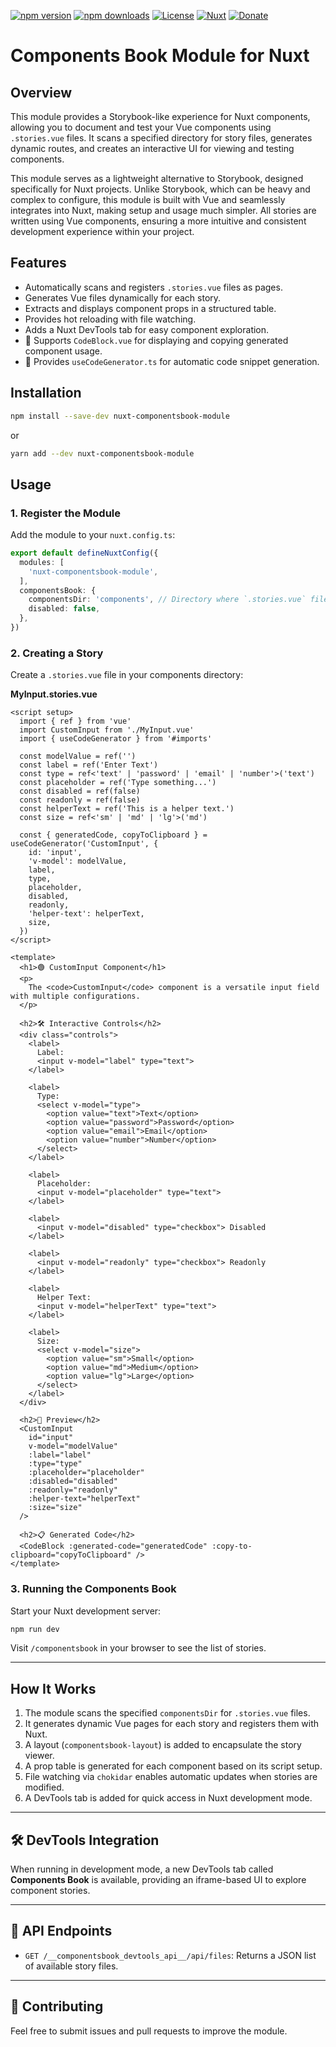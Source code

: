 [![npm version](https://img.shields.io/npm/v/nnuxt-componentsbook-module/latest?style=for-the-badge)](https://www.npmjs.com/package/nuxt-componentsbook-module)
[![npm downloads](https://img.shields.io/npm/dw/nuxt-componentsbook-module?style=for-the-badge)](https://www.npmjs.com/package/nuxt-componentsbook-module)
[![License](https://img.shields.io/npm/l/nuxt-componentsbook-module?style=for-the-badge)](https://www.npmjs.com/package/nuxt-componentsbook-module)
[![Nuxt](https://img.shields.io/badge/Nuxt-020420?logo=nuxt.js&style=for-the-badge)](https://nuxt.com)
[![Donate](https://img.shields.io/badge/Donate-ff4081?style=for-the-badge)](https://www.donationalerts.com/r/s00d88)

# Components Book Module for Nuxt

## Overview
This module provides a Storybook-like experience for Nuxt components, allowing you to document and test your Vue components using `.stories.vue` files. It scans a specified directory for story files, generates dynamic routes, and creates an interactive UI for viewing and testing components.

This module serves as a lightweight alternative to Storybook, designed specifically for Nuxt projects. Unlike Storybook, which can be heavy and complex to configure, this module is built with Vue and seamlessly integrates into Nuxt, making setup and usage much simpler. All stories are written using Vue components, ensuring a more intuitive and consistent development experience within your project.

## Features
- Automatically scans and registers `.stories.vue` files as pages.
- Generates Vue files dynamically for each story.
- Extracts and displays component props in a structured table.
- Provides hot reloading with file watching.
- Adds a Nuxt DevTools tab for easy component exploration.
- 📌 Supports `CodeBlock.vue` for displaying and copying generated component usage.
- 🚀 Provides `useCodeGenerator.ts` for automatic code snippet generation.

## Installation
```bash
npm install --save-dev nuxt-componentsbook-module
```

or

```bash
yarn add --dev nuxt-componentsbook-module
```

## Usage

### 1. Register the Module
Add the module to your `nuxt.config.ts`:

```ts
export default defineNuxtConfig({
  modules: [
    'nuxt-componentsbook-module',
  ],
  componentsBook: {
    componentsDir: 'components', // Directory where `.stories.vue` files are located
    disabled: false,
  },
})
```

### 2. Creating a Story
Create a `.stories.vue` file in your components directory:

**MyInput.stories.vue**
```vue
<script setup>
  import { ref } from 'vue'
  import CustomInput from './MyInput.vue'
  import { useCodeGenerator } from '#imports'

  const modelValue = ref('')
  const label = ref('Enter Text')
  const type = ref<'text' | 'password' | 'email' | 'number'>('text')
  const placeholder = ref('Type something...')
  const disabled = ref(false)
  const readonly = ref(false)
  const helperText = ref('This is a helper text.')
  const size = ref<'sm' | 'md' | 'lg'>('md')

  const { generatedCode, copyToClipboard } = useCodeGenerator('CustomInput', {
    id: 'input',
    'v-model': modelValue,
    label,
    type,
    placeholder,
    disabled,
    readonly,
    'helper-text': helperText,
    size,
  })
</script>

<template>
  <h1>🟢 CustomInput Component</h1>
  <p>
    The <code>CustomInput</code> component is a versatile input field with multiple configurations.
  </p>

  <h2>🛠 Interactive Controls</h2>
  <div class="controls">
    <label>
      Label:
      <input v-model="label" type="text">
    </label>

    <label>
      Type:
      <select v-model="type">
        <option value="text">Text</option>
        <option value="password">Password</option>
        <option value="email">Email</option>
        <option value="number">Number</option>
      </select>
    </label>

    <label>
      Placeholder:
      <input v-model="placeholder" type="text">
    </label>

    <label>
      <input v-model="disabled" type="checkbox"> Disabled
    </label>

    <label>
      <input v-model="readonly" type="checkbox"> Readonly
    </label>

    <label>
      Helper Text:
      <input v-model="helperText" type="text">
    </label>

    <label>
      Size:
      <select v-model="size">
        <option value="sm">Small</option>
        <option value="md">Medium</option>
        <option value="lg">Large</option>
      </select>
    </label>
  </div>

  <h2>🔹 Preview</h2>
  <CustomInput
    id="input"
    v-model="modelValue"
    :label="label"
    :type="type"
    :placeholder="placeholder"
    :disabled="disabled"
    :readonly="readonly"
    :helper-text="helperText"
    :size="size"
  />

  <h2>📋 Generated Code</h2>
  <CodeBlock :generated-code="generatedCode" :copy-to-clipboard="copyToClipboard" />
</template>
```

### 3. Running the Components Book
Start your Nuxt development server:

```bash
npm run dev
```

Visit `/componentsbook` in your browser to see the list of stories.

---

## How It Works
1. The module scans the specified `componentsDir` for `.stories.vue` files.
2. It generates dynamic Vue pages for each story and registers them with Nuxt.
3. A layout (`componentsbook-layout`) is added to encapsulate the story viewer.
4. A prop table is generated for each component based on its script setup.
5. File watching via `chokidar` enables automatic updates when stories are modified.
6. A DevTools tab is added for quick access in Nuxt development mode.

---

## 🛠 **DevTools Integration**
When running in development mode, a new DevTools tab called **Components Book** is available, providing an iframe-based UI to explore component stories.

---

## 📡 **API Endpoints**
- `GET /__componentsbook_devtools_api__/api/files`: Returns a JSON list of available story files.

---

## 🤝 **Contributing**
Feel free to submit issues and pull requests to improve the module.
